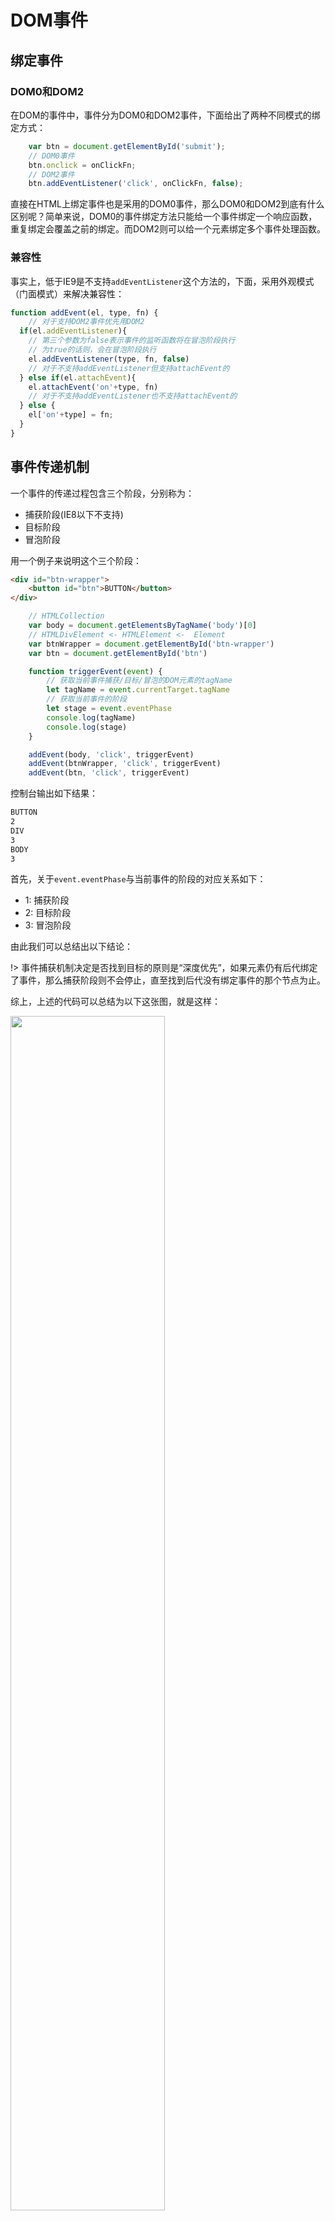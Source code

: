 # DOM事件

## 绑定事件

### DOM0和DOM2
在DOM的事件中，事件分为DOM0和DOM2事件，下面给出了两种不同模式的绑定方式：

```js
	var btn = document.getElementById('submit');
	// DOM0事件
	btn.onclick = onClickFn;
	// DOM2事件    
    btn.addEventListener('click', onClickFn, false);
```

直接在HTML上绑定事件也是采用的DOM0事件，那么DOM0和DOM2到底有什么区别呢？简单来说，DOM0的事件绑定方法只能给一个事件绑定一个响应函数，重复绑定会覆盖之前的绑定。而DOM2则可以给一个元素绑定多个事件处理函数。

### 兼容性

事实上，低于IE9是不支持`addEventListener`这个方法的，下面，采用外观模式（门面模式）来解决兼容性：
```js
function addEvent(el, type, fn) {
	// 对于支持DOM2事件优先用DOM2
  if(el.addEventListener){
  	// 第三个参数为false表示事件的监听函数将在冒泡阶段执行
  	// 为true的话则，会在冒泡阶段执行
  	el.addEventListener(type, fn, false)
  	// 对于不支持addEventListener但支持attachEvent的
  } else if(el.attachEvent){
  	el.attachEvent('on'+type, fn)
  	// 对于不支持addEventListener也不支持attachEvent的
  } else {
  	el['on'+type] = fn;
  }
}
```

## 事件传递机制

一个事件的传递过程包含三个阶段，分别称为：

- 捕获阶段(IE8以下不支持)
- 目标阶段
- 冒泡阶段



用一个例子来说明这个三个阶段：
```html
<div id="btn-wrapper">
	<button id="btn">BUTTON</button>
</div>
```

```js
	// HTMLCollection
	var body = document.getElementsByTagName('body')[0]
	// HTMLDivElement <- HTMLElement <-  Element
	var btnWrapper = document.getElementById('btn-wrapper')
	var btn = document.getElementById('btn')

	function triggerEvent(event) {
		// 获取当前事件捕获/目标/冒泡的DOM元素的tagName
		let tagName = event.currentTarget.tagName
		// 获取当前事件的阶段
		let stage = event.eventPhase
		console.log(tagName)
		console.log(stage)
	}

	addEvent(body, 'click', triggerEvent)
	addEvent(btnWrapper, 'click', triggerEvent)
	addEvent(btn, 'click', triggerEvent)
```



控制台输出如下结果：
```markdown
BUTTON
2 
DIV
3
BODY
3
```

首先，关于`event.eventPhase`与当前事件的阶段的对应关系如下：
 
- 1: 捕获阶段
- 2: 目标阶段
- 3: 冒泡阶段

由此我们可以总结出以下结论：

!> 事件捕获机制决定是否找到目标的原则是“深度优先”，如果元素仍有后代绑定了事件，那么捕获阶段则不会停止，直至找到后代没有绑定事件的那个节点为止。


综上，上述的代码可以总结为以下这张图，就是这样：

<img style="width: 70%" src="./JavaScript/img/js-01.png" alt="">

那么，问题来了，如何将上述事件的事件监听函数的执行顺序颠倒过来呢？

!> 当然这种奇葩的需求，只能在DOM2级事件中，设定`addEventListener`的第三个参数为`true`。

最后再强调一遍`addEventListener`的第三个参数的作用：

- `true` 表示该元素在事件的“捕获阶段”（由外往内传递时）响应事件；
- `false` 表示该元素在事件的“冒泡阶段”（由内向外传递时）响应事件。

## 事件截获


我们常常会遇到这样一种需求


事件的这种`捕获 - 目标 - 冒泡`机制为我们截获事件提供了极大的便利。

<img style="width: 70%" src="" alt="">

DOM提供了以下几种标准的2级DOM事件（也就是IE不支持）的方法：

方法|描述
---|---
`initEvent()`|初始化新创建的 Event 对象的属性
`preventDefault()`|通知浏览器不要执行与事件关联的默认动作
`stopPropagation()`|不再派发事件,阻止事件的冒泡

实际开发中，我们用得较多的就是`preventDefault()`和`stopPropagation()`，因此这里只演示这两者的区别。

倘若我们在上一节的























currentTarget

当前的target

target 和 currentTarget 的区别？